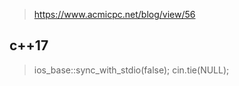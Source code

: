 > https://www.acmicpc.net/blog/view/56



## c++17
> ios_base::sync_with_stdio(false); cin.tie(NULL); 
